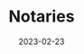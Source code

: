 ---
date: '2023-02-23'
title: "Notaries"
menu:
  corda5:
    identifier: corda5-develop-ledger-notaries
    parent: corda5-develop-ledger
    weight: 6000
section_menu: corda5
---